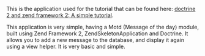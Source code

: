 This is the application used for the tutorial that can be found here: [doctrine 2 and zend framework 2: A simple tutorial](http://blog.spoonx.nl/doctrine-2-and-zend-framework-2-a-simple-tutorial).

This application is very simple, having a Motd (Message of the day) module, built using Zend Framework 2, ZendSkeletonApplication and Doctrine.
It allows you to add a new message to the database, and display it again using a view helper. It is very basic and simple.
